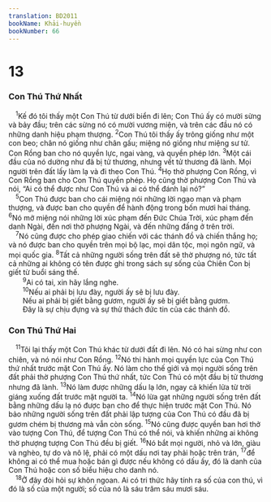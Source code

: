 ```yaml
---
translation: BD2011
bookName: Khải-huyền 
bookNumber: 66
---
```


<div class="title"><h1>13</h1><h3>Con Thú Thứ Nhất</h3></div>
<span class="verse kh_13_1"> <sup>1</sup>Kế đó tôi thấy một Con Thú từ dưới biển đi lên; Con Thú ấy có mười sừng và bảy đầu; trên các sừng nó có mười vương miện, và trên các đầu nó có những danh hiệu phạm thượng. </span>
<span class="verse kh_13_2"><sup>2</sup>Con Thú tôi thấy ấy trông giống như một con beo; chân nó giống như chân gấu; miệng nó giống như miệng sư tử. Con Rồng ban cho nó quyền lực, ngai vàng, và quyền phép lớn. </span>
<span class="verse kh_13_3"><sup>3</sup>Một cái đầu của nó dường như đã bị tử thương, nhưng vết tử thương đã lành. Mọi người trên đất lấy làm lạ và đi theo Con Thú. </span>
<span class="verse kh_13_4"><sup>4</sup>Họ thờ phượng Con Rồng, vì Con Rồng ban cho Con Thú quyền phép. Họ cũng thờ phượng Con Thú và nói, “Ai có thể được như Con Thú và ai có thể đánh lại nó?”<br/></span>
<span class="verse kh_13_5"> <sup>5</sup>Con Thú được ban cho cái miệng nói những lời ngạo mạn và phạm thượng, và được ban cho quyền để hành động trong bốn mươi hai tháng. </span>
<span class="verse kh_13_6"><sup>6</sup>Nó mở miệng nói những lời xúc phạm đến Ðức Chúa Trời, xúc phạm đến danh Ngài, đến nơi thờ phượng Ngài, và đến những đấng ở trên trời.<br/></span>
<span class="verse kh_13_7"> <sup>7</sup>Nó cũng được cho phép giao chiến với các thánh đồ và chiến thắng họ; và nó được ban cho quyền trên mọi bộ lạc, mọi dân tộc, mọi ngôn ngữ, và mọi quốc gia. </span>
<span class="verse kh_13_8"><sup>8</sup>Tất cả những người sống trên đất sẽ thờ phượng nó, tức tất cả những ai không có tên được ghi trong sách sự sống của Chiên Con bị giết từ buổi sáng thế.<br/></span>
<span class="verse kh_13_9">  <sup>9</sup>Ai có tai, xin hãy lắng nghe.<br/></span>
<span class="verse kh_13_10">  <sup>10</sup>Nếu ai phải bị lưu đày, người ấy sẽ bị lưu đày.<br/>  Nếu ai phải bị giết bằng gươm, người ấy sẽ bị giết bằng gươm.<br/>  Ðây là sự chịu đựng và sự thử thách đức tin của các thánh đồ.<br/></span>
<div class="title"><h3>Con Thú Thứ Hai</h3></div>
<span class="verse kh_13_11"> <sup>11</sup>Tôi lại thấy một Con Thú khác từ dưới đất đi lên. Nó có hai sừng như con chiên, và nó nói như Con Rồng. </span>
<span class="verse kh_13_12"><sup>12</sup>Nó thi hành mọi quyền lực của Con Thú thứ nhất trước mặt Con Thú ấy. Nó làm cho thế giới và mọi người sống trên đất phải thờ phượng Con Thú thứ nhất, tức Con Thú có một đầu bị tử thương nhưng đã lành. </span>
<span class="verse kh_13_13"><sup>13</sup>Nó làm được những dấu lạ lớn, ngay cả khiến lửa từ trời giáng xuống đất trước mặt người ta. </span>
<span class="verse kh_13_14"><sup>14</sup>Nó lừa gạt những người sống trên đất bằng những dấu lạ nó được ban cho để thực hiện trước mặt Con Thú. Nó bảo những người sống trên đất phải lập tượng của Con Thú có đầu đã bị gươm chém bị thương mà vẫn còn sống. </span>
<span class="verse kh_13_15"><sup>15</sup>Nó cũng được quyền ban hơi thở vào tượng Con Thú, để tượng Con Thú có thể nói, và khiến những ai không thờ phượng tượng Con Thú đều bị giết. </span>
<span class="verse kh_13_16"><sup>16</sup>Nó bắt mọi người, nhỏ và lớn, giàu và nghèo, tự do và nô lệ, phải có một dấu nơi tay phải hoặc trên trán, </span>
<span class="verse kh_13_17"><sup>17</sup>để không ai có thể mua hoặc bán gì được nếu không có dấu ấy, đó là danh của Con Thú hoặc con số biểu hiệu cho danh nó.<br/></span>
<span class="verse kh_13_18"> <sup>18</sup>Ở đây đòi hỏi sự khôn ngoan. Ai có tri thức hãy tính ra số của con thú, vì đó là số của một người; số của nó là sáu trăm sáu mươi sáu.<br/></span>

